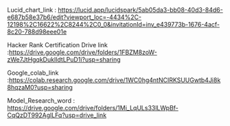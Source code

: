 Lucid_chart_link :  https://lucid.app/lucidspark/5ab05da3-bb08-40d3-84d6-e687b58e37b6/edit?viewport_loc=-4434%2C-12198%2C16622%2C8244%2C0_0&invitationId=inv_e439773b-1676-4acf-8c20-788d98eee01e 

Hacker Rank Certification Drive link :https://drive.google.com/drive/folders/1FBZM8zoW-zWe7JtHgqkDuklIdtLPuD1i?usp=sharing

Google_colab_link :https://colab.research.google.com/drive/1WC0hg4ntNCIRKSUUGwtb4Ji8k8hqzaM0?usp=sharing

Model_Research_word : https://drive.google.com/drive/folders/1Mi_LqULs33lLWpBf-CqQzDT992AglLFq?usp=drive_link
